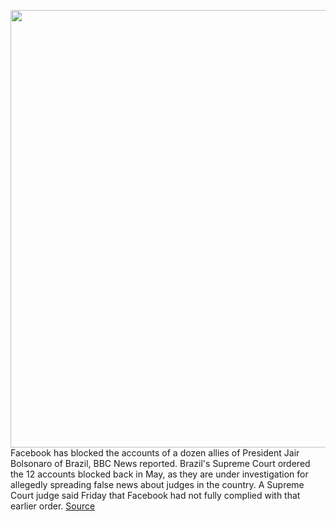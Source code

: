 <img src='https://cdn.vox-cdn.com/thumbor/Tq-6_kra79EYZKdREq0GBS0fLdg=/0x0:2913x1942/1200x800/filters:focal(1224x738:1690x1204)/cdn.vox-cdn.com/uploads/chorus_image/image/67146347/1227849806.jpg.0.jpg' width='700px' /><br/>
Facebook has blocked the accounts of a dozen allies of President Jair Bolsonaro of Brazil, BBC News reported. Brazil's Supreme Court ordered the 12 accounts blocked back in May, as they are under investigation for allegedly spreading false news about judges in the country. A Supreme Court judge said Friday that Facebook had not fully complied with that earlier order.
<a href='https://www.theverge.com/2020/8/2/21351892/brazil-supreme-court-facebook-block-bolsonaro-twitter'> Source <a/>